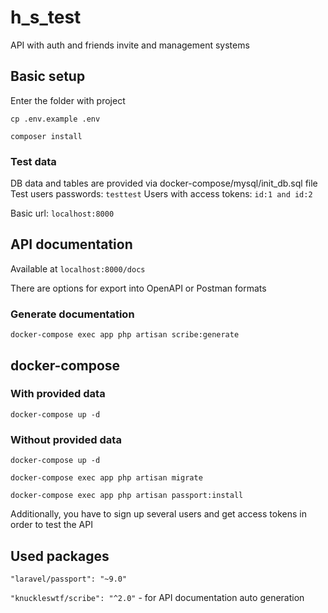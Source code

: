 # h_s_test

API with auth and friends invite and management systems

## Basic setup
Enter the folder with project

`cp .env.example .env`

`composer install`

### Test data
DB data and tables are provided via docker-compose/mysql/init_db.sql file
Test users passwords: `testtest`
Users with access tokens: `id:1 and id:2`


Basic url: `localhost:8000`

## API documentation
Available at `localhost:8000/docs`

There are options for export into OpenAPI or Postman formats

### Generate documentation
`docker-compose exec app php artisan scribe:generate`

## docker-compose
### With provided data

`docker-compose up -d`

### Without provided data

`docker-compose up -d`

`docker-compose exec app php artisan migrate`

`docker-compose exec app php artisan passport:install`

Additionally, you have to sign up several users and get access tokens in order to test the API

## Used packages

`"laravel/passport": "~9.0"`

`"knuckleswtf/scribe": "^2.0"` - for API documentation auto generation
